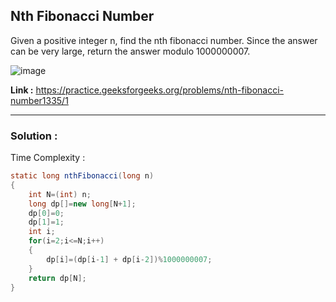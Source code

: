 ## Nth Fibonacci Number
Given a positive integer n, find the nth fibonacci number. Since the answer can be very large, return the answer modulo 1000000007.

![image](https://user-images.githubusercontent.com/23376002/166139896-3e12388b-b125-4aed-b1df-d9a6f0462372.png)


**Link :** https://practice.geeksforgeeks.org/problems/nth-fibonacci-number1335/1


------------------------------------------------------------------------------------------------------------------------------------------------------


### Solution :

Time Complexity :


```java
static long nthFibonacci(long n)
{
    int N=(int) n;
    long dp[]=new long[N+1];
    dp[0]=0;
    dp[1]=1;
    int i;
    for(i=2;i<=N;i++)
    {
        dp[i]=(dp[i-1] + dp[i-2])%1000000007;
    }
    return dp[N];
}
```



